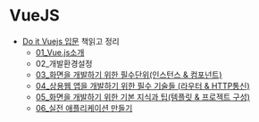 # VueJS
- [Do it Vuejs 입문](http://www.yes24.com/24/goods/58206961) 책읽고 정리
    - [01_Vue.js소개](doit_vuejs/ch01/README.md)
    - 02_개발환경설정
    - [03_화면을 개발하기 위한 필수단위(인스턴스 & 컴포넌트)](doit_vuejs/ch03/README.md)
    - [04_상용웹 앱을 개발하기 위한 필수 기술들 (라우터 & HTTP통신)](doit_vuejs/ch04/README.md)
    - [05_화면을 개발하기 위한 기본 지식과 팁(템플릿 & 프로젝트 구성)](doit_vuejs/ch05/README.md)
    - [06_실전 애플리케이션 만들기](doit_vuejs/ch06/README.md)

